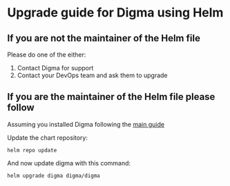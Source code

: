 # Upgrade guide for Digma using Helm

## If you are not the maintainer of the Helm file

Please do one of the either:
1. Contact Digma for support
2. Contact your DevOps team and ask them to upgrade

## If you are the maintainer of the Helm file please follow 

Assuming you installed Digma following the [main guide](https://github.com/digma-ai/helm-chart/tree/gh-pages)

Update the chart repository:

```shell
helm repo update
```

And now update digma with this command:

```shell
helm upgrade digma digma/digma 
```
